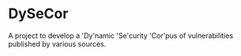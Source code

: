 DySeCor
=======

A project to develop a 'Dy'namic 'Se'curity 'Cor'pus of vulnerabilities published by various sources.
